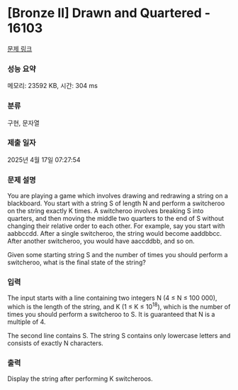 # [Bronze II] Drawn and Quartered - 16103 

[문제 링크](https://www.acmicpc.net/problem/16103) 

### 성능 요약

메모리: 23592 KB, 시간: 304 ms

### 분류

구현, 문자열

### 제출 일자

2025년 4월 17일 07:27:54

### 문제 설명

<p>You are playing a game which involves drawing and redrawing a string on a blackboard. You start with a string S of length N and perform a switcheroo on the string exactly K times. A switcheroo involves breaking S into quarters, and then moving the middle two quarters to the end of S without changing their relative order to each other. For example, say you start with aabbccdd. After a single switcheroo, the string would become aaddbbcc. After another switcheroo, you would have aaccddbb, and so on.</p>

<p>Given some starting string S and the number of times you should perform a switcheroo, what is the final state of the string?</p>

### 입력 

 <p>The input starts with a line containing two integers N (4 ≤ N ≤ 100 000), which is the length of the string, and K (1 ≤ K ≤ 10<sup>18</sup>), which is the number of times you should perform a switcheroo to S. It is guaranteed that N is a multiple of 4.</p>

<p>The second line contains S. The string S contains only lowercase letters and consists of exactly N characters.</p>

### 출력 

 <p>Display the string after performing K switcheroos.</p>

